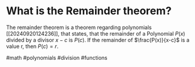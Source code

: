 # What is the Remainder theorem? 
The remainder theorem is a theorem regarding polynomials [[20240920124236]], that states, 
that the remainder of a Polynomial $P(x)$ divided by a divisor $x-c$ is $P(c)$.
If the remainder of $\frac{P(x)}{x-c}$ is a value r, then $P(c)=r$.

#math #polynomials #division #functions